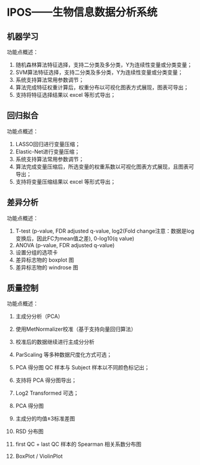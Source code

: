 # IPOS——生物信息数据分析系统

## 机器学习

功能点概述：

1. 随机森林算法特征选择，支持二分类及多分类，Y为连续性变量或分类变量；     
2. SVM算法特征选择，支持二分类及多分类，Y为连续性变量或分类变量；
3. 系统支持算法常用参数调节；
4. 算法完成特征权重计算后，权重分布以可视化图表方式展现，图表可导出；
5. 支持将特征选择结果以 excel 等形式导出；

## 回归拟合

功能点概述：

1. LASSO回归进行变量压缩；
2. Elastic-Net进行变量压缩；
3. 系统支持算法常用参数调节；
4. 算法完成变量压缩后，所选变量的权重系数以可视化图表方式展现，且图表可导出；
5. 支持将变量压缩结果以 excel 等形式导出；

## 差异分析

功能点概述：

1. T-test (p-value, FDR adjusted q-value, log2(Fold  change注意：数据是log变换后，因此FC为mean值之差), 0-log10(q value) 
2. ANOVA (p-value, FDR adjusted q-value)
3. 设置分组的选项卡
4. 差异标志物的 boxplot 图
5. 差异标志物的 windrose 图

## 质量控制

功能点概述：

1. 主成分分析（PCA）
2. 使用MetNormalizer校准（基于支持向量回归算法）
3. 校准后的数据继续进行主成分分析

4. ParScaling 等多种数据尺度化方式可选；
5. PCA 得分图 QC 样本与 Subject 样本以不同颜色标记出；
6. 支持将 PCA 得分图导出；
7. Log2 Transformed 可选；
8. PCA 得分图 
9. 主成分的均值±3标准差图
10. RSD 分布图
11. first QC + last QC 样本的 Spearman 相关系数分布图
12. BoxPlot / ViolinPlot